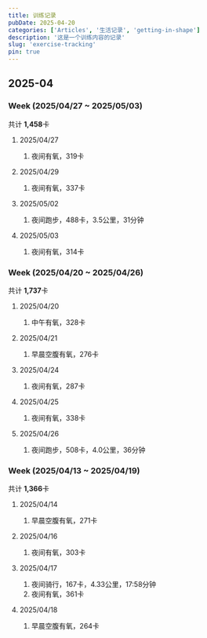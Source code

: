 ```yaml
---
title: 训练记录
pubDate: 2025-04-20
categories: ['Articles', '生活记录', 'getting-in-shape']
description: '这是一个训练内容的记录'
slug: 'exercise-tracking'
pin: true
---
```


## 2025-04

### Week (2025/04/27 ~ 2025/05/03)

共计 **1,458**卡

1. 2025/04/27

   1. 夜间有氧，319卡

1. 2025/04/29

   1. 夜间有氧，337卡

1. 2025/05/02

   1. 夜间跑步，488卡，3.5公里，31分钟

1. 2025/05/03

   1. 夜间有氧，314卡

### Week (2025/04/20 ~ 2025/04/26)

共计 **1,737**卡

1. 2025/04/20
   
   1. 中午有氧，328卡
   
1. 2025/04/21

   1. 早晨空腹有氧，276卡
   
1. 2025/04/24

   1. 夜间有氧，287卡

1. 2025/04/25

   1. 夜间有氧，338卡

1. 2025/04/26

   1. 夜间跑步，508卡，4.0公里，36分钟


### Week (2025/04/13 ~ 2025/04/19)

共计 **1,366**卡

1. 2025/04/14
   
   1. 早晨空腹有氧，271卡

1. 2025/04/16

   1. 夜间有氧，303卡

1. 2025/04/17

   1. 夜间骑行，167卡，4.33公里，17:58分钟
   1. 夜间有氧，361卡

1. 2025/04/18
   
   1. 早晨空腹有氧，264卡
   
